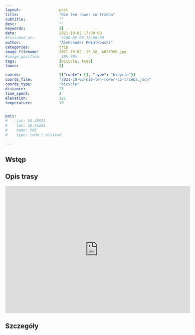 ```yaml
---
layout:                 post
title:                  "Nie ten rower co trzeba"
subtitle:               ""
desc:                   ""
keywords:               []
date:                   2021-10-02 17:00:00
#finished_at:            2100-02-09 12:00:00
author:                 "Aleksander Kwiatkowski"
categories:             trip
image_filename:         2021_10_02__15_38__A021990.jpg
#image_position:         50% 70%
tags:                   [bicycle, todo]
towns:                  []

coords:                 [{"route": [], "type": "bicycle"}]
coords_file:            "2021-10-02-nie-ten-rower-co-trzeba.json"
coords_type:            "bicycle"
distance:               23
time_spent:             2
elevation:              121
temperature:            19


pois:
#  - lat: 54.45911
#    lon: 18.56281
#    name: POI
#    type: todo / visited

---
```



## Wstęp

## Opis trasy

<iframe height='405' width='590' frameborder='0' allowtransparency='true' scrolling='no' src='https://www.strava.com/activities/6053158956/embed/480e86e1df8504e899395a6e754486cec16faa03'></iframe>

## Szczegóły
